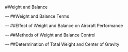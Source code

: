 #Weight and Balance

--
##Weight and Balance Terms


--
##Effect of Weight and Balance on Aircraft Performance


--
##Methods of Weight and Balance Control


--
##Determination of Total Weight and Center of Gravity




